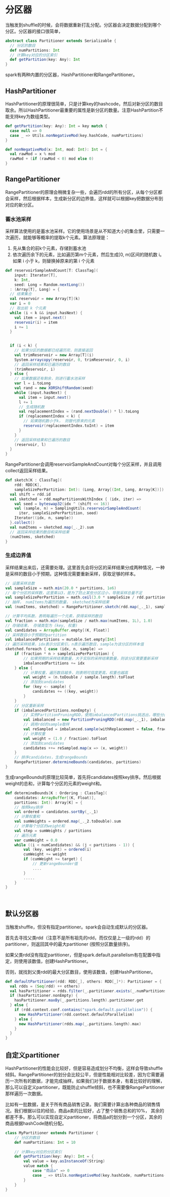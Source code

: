 # 分区器 #

当触发到shuffle的时候，会将数据重新打乱分配。分区器会决定数据分配到哪个分区。分区器的接口很简单，

```scala
abstract class Partitioner extends Serializable {
  // 分区的数目
  def numPartitions: Int
  // 计算key对应的分区索引
  def getPartition(key: Any): Int
}
```

spark有两种内置的分区器，HashPartitioner和RangePartitioner。

## HashPartitioner ##

HashPartitioner的原理很简单，只是计算key的hashcode，然后对新分区的数目取余。所以HashPartitioner最重要的属性是新分区的数量。注意HashPartition不能支持key为数组类型。

```scala
def getPartition(key: Any): Int = key match {
  case null => 0
  case _ => Utils.nonNegativeMod(key.hashCode, numPartitions)
}

def nonNegativeMod(x: Int, mod: Int): Int = {
  val rawMod = x % mod
  rawMod + (if (rawMod < 0) mod else 0)
}
```



## RangePartitioner ##

RangePartitioner的原理会稍微复杂一些，会遍历rdd的所有分区，从每个分区都会采样，然后根据样本，生成新分区的边界值，这样就可以根据key把数据分布到对应的新分区。

### 蓄水池采样 ###

采样算法使用的是蓄水池采样。它的使用场景是从不知道大小的集合里，只需要一次遍历，就能够等概率的提取k个元素。算法原理是：

1. 先从集合的前k个元素，存储到蓄水池
2. 依次遍历余下的元素，比如遍历第m个元素，然后生成[0, m)区间的随机数 i。如果 i 小于 k，则替换掉原来的第 i 个元素

```scala
def reservoirSampleAndCount[T: ClassTag](
    input: Iterator[T],
    k: Int,
    seed: Long = Random.nextLong())
  : (Array[T], Long) = {
  // 结果集合
  val reservoir = new Array[T](k)
  var i = 0
  // 取出前 k 个元素
  while (i < k && input.hasNext) {
    val item = input.next()
    reservoir(i) = item
    i += 1
  }

  
  if (i < k) {
    // 如果分区的数据都已经遍历完，则直接返回
    val trimReservoir = new Array[T](i)
    System.arraycopy(reservoir, 0, trimReservoir, 0, i)
    // 返回采样结果和已遍历的数目
    (trimReservoir, i)
  } else {
    // 如果数据还有剩余，则进行蓄水池采样
    var l = i.toLong
    val rand = new XORShiftRandom(seed)
    while (input.hasNext) {
      val item = input.next()
      l += 1
      // 生成随机数
      val replacementIndex = (rand.nextDouble() * l).toLong
      if (replacementIndex < k) {
      	// 如果随机数小于k， 则替代原来的元素
        reservoir(replacementIndex.toInt) = item
      }
    }
    // 返回采样结果和已遍历的数目
    (reservoir, l)
  }
}
```

RangePartitioner会调用reservoirSampleAndCount对每个分区采样，并且调用collect返回采样结果。

```scala
def sketch[K : ClassTag](
    rdd: RDD[K],
    sampleSizePerPartition: Int): (Long, Array[(Int, Long, Array[K])]) = {
  val shift = rdd.id
  val sketched = rdd.mapPartitionsWithIndex { (idx, iter) =>
    val seed = byteswap32(idx ^ (shift << 16))
    val (sample, n) = SamplingUtils.reservoirSampleAndCount(
      iter, sampleSizePerPartition, seed)
    Iterator((idx, n, sample))
  }.collect()
  val numItems = sketched.map(_._2).sum
  // 返回采样结果的数目和采样结果
  (numItems, sketched)
}
```



### 生成边界值 ###

采样结果出来后，还需要处理。这里首先会将分区的采样结果分成两种情况，一种是采样的数目小于预期，这种情况需要重新采样，获取足够的样本。

```scala
// 设置采样总数
val sampleSize = math.min(20.0 * partitions, 1e6)
// 每个分区的采样数，这里乘以3，是为了防止某些分区过小，导致采样总量不足
val sampleSizePerPartition = math.ceil(3.0 * sampleSize / rdd.partitions.length).toInt
// 抽样， numItems为遍历的数量， sketched为采样结果
val (numItems, sketched) = RangePartitioner.sketch(rdd.map(_._1), sampleSizePerPartition)

// 计算平均系数，表明每遍历一个元素，获得采样的数目
val fraction = math.min(sampleSize / math.max(numItems, 1L), 1.0)
// 存储结果， 存储类型为 (key, 权重)
val candidates = ArrayBuffer.empty[(K, Float)]
// 采样数目小于预期的partition
val imbalancedPartitions = mutable.Set.empty[Int]
// 遍历采样结果，idx表示分区索引，n表示遍历数目，sample为该分区的样本值
sketched.foreach { case (idx, n, sample) =>
    if (fraction * n > sampleSizePerPartition) {
        // 如果预期的采样结果数量，大于实际的采样结果数量，则该分区需要重新采样
        imbalancedPartitions += idx
    } else {
        // 计算权重，遍历数目越多，则表明可信度更高，权重也越高
        val weight = (n.toDouble / sample.length).toFloat
        // 添加到candidates
        for (key <- sample) {
            candidates += ((key, weight))
        }
    }
    // 分区重新采样
    if (imbalancedPartitions.nonEmpty) {
        // 实例PartitionPruningRDD，使用imbalancedPartitions挑选出，哪些分区需要重新采样
        val imbalanced = new PartitionPruningRDD(rdd.map(_._1), imbalancedPartitions.contains)
        // 调用rdd的sample取样
        val reSampled = imbalanced.sample(withReplacement = false, fraction, seed).collect()
        // 计算权重
        val weight = (1.0 / fraction).toFloat
        // 添加到candidates
        candidates ++= reSampled.map(x => (x, weight))
    }
    // 排序candidates，生成rangeBounds
    RangePartitioner.determineBounds(candidates, partitions)
}

```

生成rangeBounds的原理比较简单，首先将candidates按照key排序。然后根据weight的总和，计算每个分区的元素的weight和。

```scala
def determineBounds[K : Ordering : ClassTag](
    candidates: ArrayBuffer[(K, Float)],
    partitions: Int): Array[K] = {
    // 按照key排序
    val ordered = candidates.sortBy(_._1)
    // 计算权重和
    val sumWeights = ordered.map(_._2.toDouble).sum
    // 计算每个分区的weight和
    val step = sumWeights / partitions
    // 遍历元素
    var cumWeight = 0.0
    while ((i < numCandidates) && (j < partitions - 1)) {
        val (key, weight) = ordered(i)
        cumWeight += weight
        if (cumWeight >= target) {
            // 更新rangeBounder值
            ....
        }
        .....
    }
}
         
    
```



## 默认分区器 ##

当触发shuffle，但没有指定partitioner。spark会自动生成默认的分区器。

首先去寻找父类rdd（注意不是所有祖先的rdd，而仅仅是上一级的rdd）的partitioner，则返回其中的最大partitioner (按照分区数量排序)。

如果父类rdd没有指定partitioner，但是spark.default.parallelism有在配置中指定，则使用该数值，创建HashPartitioner。

否则，就找到父类rdd的最大分区数目，使用该数值，创建HashPartitioner。

```scala
def defaultPartitioner(rdd: RDD[_], others: RDD[_]*): Partitioner = {
  val rdds = (Seq(rdd) ++ others)
  val hasPartitioner = rdds.filter(_.partitioner.exists(_.numPartitions > 0))
  if (hasPartitioner.nonEmpty) {
    hasPartitioner.maxBy(_.partitions.length).partitioner.get
  } else {
    if (rdd.context.conf.contains("spark.default.parallelism")) {
      new HashPartitioner(rdd.context.defaultParallelism)
    } else {
      new HashPartitioner(rdds.map(_.partitions.length).max)
    }
  }
}
```



## 自定义partitioner ##

HashPartitioner的性能会比较好，但是容易造成划分不均衡，这样会导致shuffle倾斜。RangePartitioner的划分会比较公平，但是性能相对比较差，因为它需要遍历一次所有的数据，才能完成抽样。如果我们对于数据本身，有着比较好的理解，那么可以自定义partitioner，既能防止shuffle倾斜，也不需要像RangePartitioner那样遍历一次数据。

比如有一批数据，是关于所有商品销售记录。我们需要计算出各种商品的销售情况。我们根据以往的经验，商品a卖的比较好，占了整个销售总和的10%， 其余的都差不多。那么可以实现自定义partitioner，将商品a的划分到一个分区，其余的商品根据hashCode随机分配。

```scala
class MyPartitioner extends Partitioner {
    // 分区的数目
    def numPartitions: Int = 10
    
    // 计算key对应的分区索引
    def getPartition(key: Any): Int = {
        val value = key.asInstanceOf(String)
        value match {
            case "商品a" => 0
            case _ => Utils.nonNegativeMod(key.hashCode, numPartitions-1) + 1   
        }
    }
}
```







